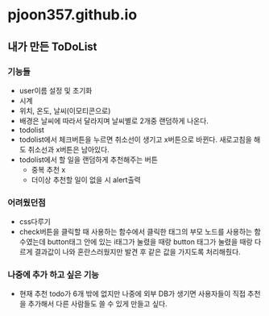 # pjoon357.github.io

## 내가 만든 ToDoList
### 기능들
- user이름 설정 및 초기화
- 시계
- 위치, 온도, 날씨(이모티콘으로)
- 배경은 날씨에 따라서 달라지며 날씨별로 2개중 랜덤하게 나온다.
- todolist
- todolist에서 체크버튼을 누르면 취소선이 생기고 x버튼으로 바뀐다. 새로고침을 해도 취소선과 x버튼은 남아있다.
- todolist에서 할 일을 랜덤하게 추천해주는 버튼
    - 중복 추천 x
    - 더이상 추천할 일이 없을 시 alert출력
### 어려웠던점
- css다루기
- check버튼을 클릭할 때 사용하는 함수에서 클릭한 태그의 부모 노드를 사용하는 함수였는데 button태그 안에 있는 i태그가 눌렸을 때랑 button 태그가 눌렸을 때랑 다르게 결과값이 나와 혼란스러웠지만 발견 후 같은 값을 가지도록 처리해줬다.
### 나중에 추가 하고 싶은 기능
- 현재 추천 todo가 6개 밖에 없지만 나중에 외부 DB가 생기면 사용자들이 직접 추천을 추가해서 다른 사람들도 쓸 수 있게 만들고 싶다.
